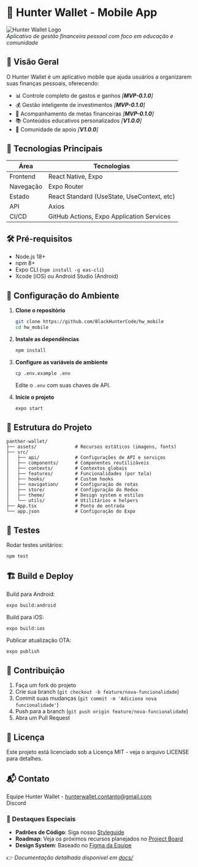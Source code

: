 
# 💸 Hunter Wallet - Mobile App

![Hunter Wallet Logo](https://via.placeholder.com/150x50?text=Panther+Wallet)  
*Aplicativo de gestão financeira pessoal com foco em educação e comunidade*

## 🚀 Visão Geral

O Hunter Wallet é um aplicativo mobile que ajuda usuários a organizarem suas finanças pessoais, oferecendo:

- 📊 Controle completo de gastos e ganhos *[**MVP-0.1.0**]*
- 💰 Gestão inteligente de investimentos *[**MVP-0.1.0**]*
- 🎯 Acompanhamento de metas financeiras *[**MVP-0.1.0**]*
- 📚 Conteúdos educativos personalizados *[**V1.0.0**]*
- 🤝 Comunidade de apoio *[**V1.0.0**]*

## 📱 Tecnologias Principais

| Área          | Tecnologias                                                                 |
|---------------|-----------------------------------------------------------------------------|
| Frontend      | React Native, Expo                                                          |
| Navegação     | Expo Router                                                                 |
| Estado        | React Standard (UseState, UseContext, etc)                                  |
| API           | Axios                                                                       |
| CI/CD         | GitHub Actions, Expo Application Services                                   |

## 🛠️ Pré-requisitos

- Node.js 18+
- npm 8+
- Expo CLI (`npm install -g eas-cli`)
- Xcode (iOS) ou Android Studio (Android)

## 🔧 Configuração do Ambiente

1. **Clone o repositório**
   ```bash
   git clone https://github.com/BlackHunterCode/hw_mobile
   cd hw_mobile
   ```

2. **Instale as dependências**
   ```bash
   npm install
   ```

3. **Configure as variáveis de ambiente**
   ```bash
   cp .env.example .env
   ```
   Edite o `.env` com suas chaves de API.

4. **Inicie o projeto**
   ```bash
   expo start
   ```

## 📂 Estrutura do Projeto

```
panther-wallet/
├── assets/              # Recursos estáticos (imagens, fonts)
├── src/
│   ├── api/             # Configurações de API e serviços
│   ├── components/      # Componentes reutilizáveis
│   ├── contexts/        # Contextos globais
│   ├── features/        # Funcionalidades (por tela)
│   ├── hooks/           # Custom hooks
│   ├── navigation/      # Configuração de rotas
│   ├── store/           # Configuração do Redux
│   ├── theme/           # Design system e estilos
│   └── utils/           # Utilitários e helpers
├── App.tsx              # Ponto de entrada
└── app.json             # Configuração do Expo
```

## 🧪 Testes

Rodar testes unitários:
```bash
npm test
```

## 🏗️ Build e Deploy

Build para Android:
```bash
expo build:android
```

Build para iOS:
```bash
expo build:ios
```

Publicar atualização OTA:
```bash
expo publish
```

## 🤝 Contribuição

1. Faça um fork do projeto
2. Crie sua branch (`git checkout -b feature/nova-funcionalidade`)
3. Commit suas mudanças (`git commit -m 'Adiciona nova funcionalidade'`)
4. Push para a branch (`git push origin feature/nova-funcionalidade`)
5. Abra um Pull Request

## 📄 Licença

Este projeto está licenciado sob a Licença MIT - veja o arquivo LICENSE para detalhes.

## 📬 Contato

Equipe Hunter Wallet - hunterwallet.contanto@gmail.com  
Discord

### 📌 Destaques Especiais

- **Padrões de Código**: Siga nosso [Styleguide](docs/STYLEGUIDE.md)
- **Roadmap**: Veja os próximos recursos planejados no [Project Board](https://github.com/seu-usuario/panther-wallet-mobile/projects/1)
- **Design System**: Baseado no [Figma da Equipe](https://www.figma.com/design/6OguljIwmMLMgqAxqtNvf5/Panther-Wallet?node-id=3693-60&p=f&t=r7RSwng1KcwyTJcP-0)

👉 *Documentação detalhada disponível em [docs/](docs/)*
